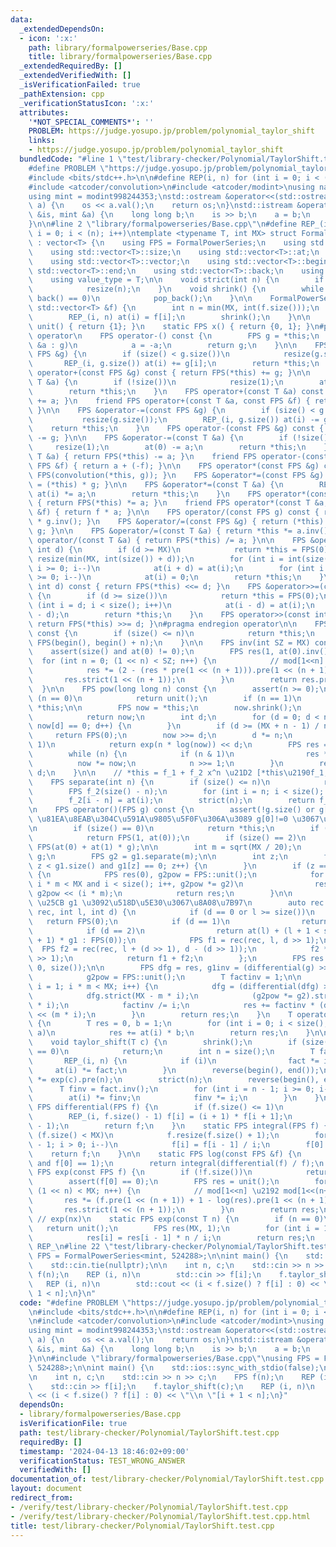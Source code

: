 ```yaml
---
data:
  _extendedDependsOn:
  - icon: ':x:'
    path: library/formalpowerseries/Base.cpp
    title: library/formalpowerseries/Base.cpp
  _extendedRequiredBy: []
  _extendedVerifiedWith: []
  _isVerificationFailed: true
  _pathExtension: cpp
  _verificationStatusIcon: ':x:'
  attributes:
    '*NOT_SPECIAL_COMMENTS*': ''
    PROBLEM: https://judge.yosupo.jp/problem/polynomial_taylor_shift
    links:
    - https://judge.yosupo.jp/problem/polynomial_taylor_shift
  bundledCode: "#line 1 \"test/library-checker/Polynomial/TaylorShift.test.cpp\"\n\
    #define PROBLEM \"https://judge.yosupo.jp/problem/polynomial_taylor_shift\"\n\
    #include <bits/stdc++.h>\n\n#define REP(i, n) for (int i = 0; i < (n); i++)\n\n\
    #include <atcoder/convolution>\n#include <atcoder/modint>\nusing namespace atcoder;\n\
    using mint = modint998244353;\nstd::ostream &operator<<(std::ostream &os, mint\
    \ a) {\n    os << a.val();\n    return os;\n}\nstd::istream &operator>>(std::istream\
    \ &is, mint &a) {\n    long long b;\n    is >> b;\n    a = b;\n    return is;\n\
    }\n\n#line 2 \"library/formalpowerseries/Base.cpp\"\n#define REP_(i, n) for (int\
    \ i = 0; i < (n); i++)\ntemplate <typename T, int MX> struct FormalPowerSeries\
    \ : vector<T> {\n    using FPS = FormalPowerSeries;\n    using std::vector<T>::resize;\n\
    \    using std::vector<T>::size;\n    using std::vector<T>::at;\n    using std::vector<T>::assign;\n\
    \    using std::vector<T>::vector;\n    using std::vector<T>::begin;\n    using\
    \ std::vector<T>::end;\n    using std::vector<T>::back;\n    using std::vector<T>::pop_back;\n\
    \    using value_type = T;\n\n    void strict(int n) {\n        if (size() > n)\n\
    \            resize(n);\n    }\n    void shrink() {\n        while (size() and\
    \ back() == 0)\n            pop_back();\n    }\n\n    FormalPowerSeries(const\
    \ std::vector<T> &f) {\n        int n = min(MX, int(f.size()));\n        resize(n);\n\
    \        REP_(i, n) at(i) = f[i];\n        shrink();\n    }\n\n    static FPS\
    \ unit() { return {1}; }\n    static FPS x() { return {0, 1}; }\n#pragma region\
    \ operator\n    FPS operator-() const {\n        FPS g = *this;\n        for (T\
    \ &a : g)\n            a = -a;\n        return g;\n    }\n\n    FPS &operator+=(const\
    \ FPS &g) {\n        if (size() < g.size())\n            resize(g.size());\n \
    \       REP_(i, g.size()) at(i) += g[i];\n        return *this;\n    }\n    FPS\
    \ operator+(const FPS &g) const { return FPS(*this) += g; }\n\n    FPS &operator+=(const\
    \ T &a) {\n        if (!size())\n            resize(1);\n        at(0) += a;\n\
    \        return *this;\n    }\n    FPS operator+(const T &a) const { return FPS(*this)\
    \ += a; }\n    friend FPS operator+(const T &a, const FPS &f) { return f + a;\
    \ }\n\n    FPS &operator-=(const FPS &g) {\n        if (size() < g.size())\n \
    \           resize(g.size());\n        REP_(i, g.size()) at(i) -= g[i];\n    \
    \    return *this;\n    }\n    FPS operator-(const FPS &g) const { return FPS(*this)\
    \ -= g; }\n\n    FPS &operator-=(const T &a) {\n        if (!size())\n       \
    \     resize(1);\n        at(0) -= a;\n        return *this;\n    }\n    FPS operator-(const\
    \ T &a) { return FPS(*this) -= a; }\n    friend FPS operator-(const T &a, const\
    \ FPS &f) { return a + (-f); }\n\n    FPS operator*(const FPS &g) const { return\
    \ FPS(convolution(*this, g)); }\n    FPS &operator*=(const FPS &g) { return (*this)\
    \ = (*this) * g; }\n\n    FPS &operator*=(const T &a) {\n        REP_(i, size())\
    \ at(i) *= a;\n        return *this;\n    }\n    FPS operator*(const T &a) const\
    \ { return FPS(*this) *= a; }\n    friend FPS operator*(const T &a, const FPS\
    \ &f) { return f * a; }\n\n    FPS operator/(const FPS g) const { return (*this)\
    \ * g.inv(); }\n    FPS &operator/=(const FPS &g) { return (*this) = (*this) /\
    \ g; }\n\n    FPS &operator/=(const T &a) { return *this *= a.inv(); }\n    FPS\
    \ operator/(const T &a) { return FPS(*this) /= a; }\n\n    FPS &operator<<=(const\
    \ int d) {\n        if (d >= MX)\n            return *this = FPS(0);\n       \
    \ resize(min(MX, int(size()) + d));\n        for (int i = int(size()) - 1 - d;\
    \ i >= 0; i--)\n            at(i + d) = at(i);\n        for (int i = d - 1; i\
    \ >= 0; i--)\n            at(i) = 0;\n        return *this;\n    }\n    FPS operator<<(const\
    \ int d) const { return FPS(*this) <<= d; }\n    FPS &operator>>=(const int d)\
    \ {\n        if (d >= size())\n            return *this = FPS(0);\n        for\
    \ (int i = d; i < size(); i++)\n            at(i - d) = at(i);\n        strict(int(size())\
    \ - d);\n        return *this;\n    }\n    FPS operator>>(const int d) const {\
    \ return FPS(*this) >>= d; }\n#pragma endregion operator\n\n    FPS pre(int n)\
    \ const {\n        if (size() <= n)\n            return *this;\n        return\
    \ FPS(begin(), begin() + n);\n    }\n\n    FPS inv(int SZ = MX) const {\n    \
    \    assert(size() and at(0) != 0);\n        FPS res(1, at(0).inv());\n      \
    \  for (int n = 0; (1 << n) < SZ; n++) {\n            // mod[1<<n] \u2192 mod[1<<(n+1)]\n\
    \            res *= (2 - (res * pre(1 << (n + 1))).pre(1 << (n + 1)));\n     \
    \       res.strict(1 << (n + 1));\n        }\n        return res.pre(SZ);\n  \
    \  }\n\n    FPS pow(long long n) const {\n        assert(n >= 0);\n        if\
    \ (n == 0)\n            return unit();\n        if (n == 1)\n            return\
    \ *this;\n\n        FPS now = *this;\n        now.shrink();\n        if (!now.size())\n\
    \            return now;\n        int d;\n        for (d = 0; d < now.size() and\
    \ now[d] == 0; d++) {\n        }\n        if (d >= (MX + n - 1) / n)\n       \
    \     return FPS(0);\n        now >>= d;\n        d *= n;\n        if (at(0) ==\
    \ 1)\n            return exp(n * log(now)) << d;\n        FPS res = unit();\n\
    \        while (n) {\n            if (n & 1)\n                res *= now;\n  \
    \          now *= now;\n            n >>= 1;\n        }\n        return res <<\
    \ d;\n    }\n\n    // *this = f_1 + f_2 x^n \u21D2 [*this\u2190f_1, return f_2]\n\
    \    FPS separate(int n) {\n        if (size() <= n)\n            return FPS(0);\n\
    \        FPS f_2(size() - n);\n        for (int i = n; i < size(); i++)\n    \
    \        f_2[i - n] = at(i);\n        strict(n);\n        return f_2;\n    }\n\
    \n    FPS operator()(FPS g) const {\n        assert(!g.size() or g[0] == 0); //\
    \ \u81EA\u8EAB\u304C\u591A\u9805\u5F0F\u306A\u3089 g[0]!=0 \u3067\u3082\u826F\u3044\
    \n        if (size() == 0)\n            return *this;\n        if (size() == 1)\n\
    \            return FPS(1, at(0));\n        if (size() == 2)\n            return\
    \ FPS(at(0) + at(1) * g);\n\n        int m = sqrt(MX / 20);\n        FPS &g1 =\
    \ g;\n        FPS g2 = g1.separate(m);\n\n        int z;\n        for (z = 1;\
    \ z < g1.size() and g1[z] == 0; z++) {\n        }\n        if (z == g1.size())\
    \ {\n            FPS res(0), g2pow = FPS::unit();\n            for (int i = 0;\
    \ i * m < MX and i < size(); i++, g2pow *= g2)\n                res += at(i) *\
    \ g2pow << (i * m);\n            return res;\n        }\n\n        // \u3000f[l,l+d)\
    \ \u25CB g1 \u3092\u518D\u5E30\u3067\u8A08\u7B97\n        auto rec = [&](auto\
    \ rec, int l, int d) {\n            if (d == 0 or l >= size())\n             \
    \   return FPS(0);\n            if (d == 1)\n                return FPS(1, at(l));\n\
    \            if (d == 2)\n                return at(l) + (l + 1 < size() ? at(l\
    \ + 1) * g1 : FPS(0));\n            FPS f1 = rec(rec, l, d >> 1);\n          \
    \  FPS f2 = rec(rec, l + (d >> 1), d - (d >> 1));\n            f2 *= g1.pow(d\
    \ >> 1);\n            return f1 + f2;\n        };\n        FPS res = rec(rec,\
    \ 0, size());\n\n        FPS dfg = res, g1inv = (differential(g) >> (--z)).inv(),\n\
    \            g2pow = FPS::unit();\n        T factinv = 1;\n\n        for (int\
    \ i = 1; i * m < MX; i++) {\n            dfg = (differential(dfg) >> z) * g1inv;\n\
    \            dfg.strict(MX - m * i);\n            (g2pow *= g2).strict(MX - m\
    \ * i);\n            factinv /= i;\n            res += factinv * (dfg * g2pow)\
    \ << (m * i);\n        }\n        return res;\n    }\n    T operator()(T a) const\
    \ {\n        T res = 0, b = 1;\n        for (int i = 0; i < size(); i++, b *=\
    \ a)\n            res += at(i) * b;\n        return res;\n    }\n\n    // f(x+c)\n\
    \    void taylor_shift(T c) {\n        shrink();\n        if (size() <= 1 or c\
    \ == 0)\n            return;\n        int n = size();\n        T fact = 1;\n \
    \       REP_(i, n) {\n            if (i)\n                fact *= i;\n       \
    \     at(i) *= fact;\n        }\n        reverse(begin(), end());\n        *this\
    \ *= exp(c).pre(n);\n        strict(n);\n        reverse(begin(), end());\n  \
    \      T finv = fact.inv();\n        for (int i = n - 1; i >= 0; i--) {\n    \
    \        at(i) *= finv;\n            finv *= i;\n        }\n    }\n\n    static\
    \ FPS differential(FPS f) {\n        if (f.size() <= 1)\n            return FPS(0);\n\
    \        REP_(i, f.size() - 1) f[i] = (i + 1) * f[i + 1];\n        f.resize(f.size()\
    \ - 1);\n        return f;\n    }\n    static FPS integral(FPS f) {\n        if\
    \ (f.size() < MX)\n            f.resize(f.size() + 1);\n        for (int i = f.size()\
    \ - 1; i > 0; i--)\n            f[i] = f[i - 1] / i;\n        f[0] = 0;\n    \
    \    return f;\n    }\n\n    static FPS log(const FPS &f) {\n        assert(f.size()\
    \ and f[0] == 1);\n        return integral(differential(f) / f);\n    }\n    static\
    \ FPS exp(const FPS f) {\n        if (!f.size())\n            return unit();\n\
    \        assert(f[0] == 0);\n        FPS res = unit();\n        for (int n = 0;\
    \ (1 << n) < MX; n++) {\n            // mod[1<<n] \u2192 mod[1<<(n+1)]\n     \
    \       res *= (f.pre(1 << (n + 1)) + 1 - log(res).pre(1 << (n + 1)));\n     \
    \       res.strict(1 << (n + 1));\n        }\n        return res;\n    }\n   \
    \ // exp(nx)\n    static FPS exp(const T n) {\n        if (n == 0)\n         \
    \   return unit();\n        FPS res(MX, 1);\n        for (int i = 1; i < MX; i++)\n\
    \            res[i] = res[i - 1] * n / i;\n        return res;\n    }\n};\n#undef\
    \ REP_\n#line 22 \"test/library-checker/Polynomial/TaylorShift.test.cpp\"\nusing\
    \ FPS = FormalPowerSeries<mint, 524288>;\n\nint main() {\n    std::ios::sync_with_stdio(false);\n\
    \    std::cin.tie(nullptr);\n\n    int n, c;\n    std::cin >> n >> c;\n    FPS\
    \ f(n);\n    REP (i, n)\n        std::cin >> f[i];\n    f.taylor_shift(c);\n \
    \   REP (i, n)\n        std::cout << (i < f.size() ? f[i] : 0) << \"\\n \"[i +\
    \ 1 < n];\n}\n"
  code: "#define PROBLEM \"https://judge.yosupo.jp/problem/polynomial_taylor_shift\"\
    \n#include <bits/stdc++.h>\n\n#define REP(i, n) for (int i = 0; i < (n); i++)\n\
    \n#include <atcoder/convolution>\n#include <atcoder/modint>\nusing namespace atcoder;\n\
    using mint = modint998244353;\nstd::ostream &operator<<(std::ostream &os, mint\
    \ a) {\n    os << a.val();\n    return os;\n}\nstd::istream &operator>>(std::istream\
    \ &is, mint &a) {\n    long long b;\n    is >> b;\n    a = b;\n    return is;\n\
    }\n\n#include \"library/formalpowerseries/Base.cpp\"\nusing FPS = FormalPowerSeries<mint,\
    \ 524288>;\n\nint main() {\n    std::ios::sync_with_stdio(false);\n    std::cin.tie(nullptr);\n\
    \n    int n, c;\n    std::cin >> n >> c;\n    FPS f(n);\n    REP (i, n)\n    \
    \    std::cin >> f[i];\n    f.taylor_shift(c);\n    REP (i, n)\n        std::cout\
    \ << (i < f.size() ? f[i] : 0) << \"\\n \"[i + 1 < n];\n}"
  dependsOn:
  - library/formalpowerseries/Base.cpp
  isVerificationFile: true
  path: test/library-checker/Polynomial/TaylorShift.test.cpp
  requiredBy: []
  timestamp: '2024-04-13 18:46:02+09:00'
  verificationStatus: TEST_WRONG_ANSWER
  verifiedWith: []
documentation_of: test/library-checker/Polynomial/TaylorShift.test.cpp
layout: document
redirect_from:
- /verify/test/library-checker/Polynomial/TaylorShift.test.cpp
- /verify/test/library-checker/Polynomial/TaylorShift.test.cpp.html
title: test/library-checker/Polynomial/TaylorShift.test.cpp
---
```

